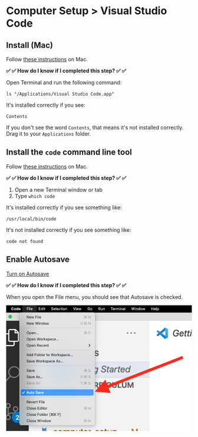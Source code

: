 # Computer Setup > Visual Studio Code

## Install (Mac)

Follow [these instructions](https://code.visualstudio.com/docs/setup/mac) on Mac.

**✅ ✅  How do I know if I completed this step? ✅ ✅**

Open Terminal and run the following command:

```
ls "/Applications/Visual Studio Code.app"
```

It's installed correctly if you see:

```
Contents
```

If you don't see the word `Contents`, that means it's not installed correctly. Drag it to your `Applications` folder.


## Install the `code` command line tool

Follow [these instructions](https://code.visualstudio.com/docs/setup/mac) on Mac.

**✅ ✅  How do I know if I completed this step? ✅ ✅**

1. Open a new Terminal window or tab
1. Type `which code`

It's installed correctly if you see something like:

```
/usr/local/bin/code
```

It's not installed correctly if you see something like:

```
code not found
```

## Enable Autosave

[Turn on Autosave](https://code.visualstudio.com/docs/editor/codebasics#_save-auto-save)

**✅ ✅  How do I know if I completed this step? ✅ ✅**

When you open the File menu, you should see that Autosave is checked.

![](../img/vscode-autosave.png)
